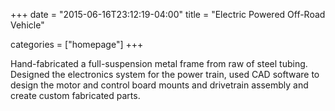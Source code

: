 +++
date = "2015-06-16T23:12:19-04:00"
title = "Electric Powered Off-Road Vehicle"

categories = ["homepage"]
+++

Hand-fabricated a full-suspension metal frame from raw of steel tubing. Designed the electronics system for the power train, used CAD software to design the motor and control board mounts and drivetrain assembly and create custom fabricated parts.